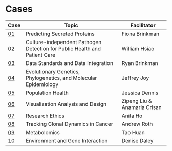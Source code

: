 # Cases

| Case | Topic | Facilitator |
|------|-------|-------------|
[01](case01_FionaBrinkman.pdf) | Predicting Secreted Proteins | Fiona Brinkman
[02](case02_WilliamHsiao.pdf) | Culture-independent Pathogen Detection for Public Health and Patient Care | William Hsiao
[03](case03_RyanBrinkman.pdf) | Data Standards and Data Integration | Ryan Brinkman
[04](case04_JeffreyJoy.pdf) | Evolutionary Genetics, Phylogenetics, and Molecular Epidemiology | Jeffrey Joy
[05](case05_JessicaDennis.pdf) | Population Health | Jessica Dennis
[06](case06_AnaCrisan_ZipengLiu.pdf) | Visualization Analysis and Design | Zipeng Liu & Anamaria Crisan |
[07](case07_AnitaHo.pdf) | Research Ethics | Anita Ho
[08](case08_AndrewRoth.pdf) | Tracking Clonal Dynamics in Cancer | Andrew Roth
[09](case09_TaoHuan.pdf) | Metabolomics | Tao Huan 
[10](case10_DeniseDaley.pdf) | Environment and Gene Interaction | Denise Daley
